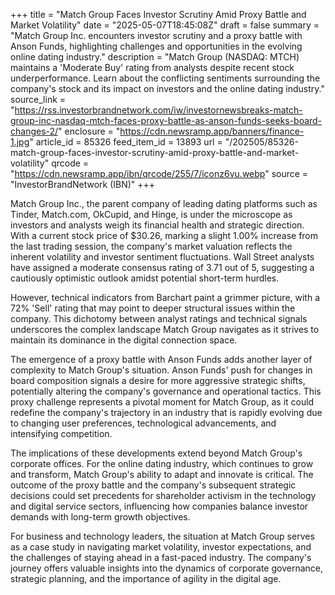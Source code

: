+++
title = "Match Group Faces Investor Scrutiny Amid Proxy Battle and Market Volatility"
date = "2025-05-07T18:45:08Z"
draft = false
summary = "Match Group Inc. encounters investor scrutiny and a proxy battle with Anson Funds, highlighting challenges and opportunities in the evolving online dating industry."
description = "Match Group (NASDAQ: MTCH) maintains a 'Moderate Buy' rating from analysts despite recent stock underperformance. Learn about the conflicting sentiments surrounding the company's stock and its impact on investors and the online dating industry."
source_link = "https://rss.investorbrandnetwork.com/iw/investornewsbreaks-match-group-inc-nasdaq-mtch-faces-proxy-battle-as-anson-funds-seeks-board-changes-2/"
enclosure = "https://cdn.newsramp.app/banners/finance-1.jpg"
article_id = 85326
feed_item_id = 13893
url = "/202505/85326-match-group-faces-investor-scrutiny-amid-proxy-battle-and-market-volatility"
qrcode = "https://cdn.newsramp.app/ibn/qrcode/255/7/iconz6vu.webp"
source = "InvestorBrandNetwork (IBN)"
+++

<p>Match Group Inc., the parent company of leading dating platforms such as Tinder, Match.com, OkCupid, and Hinge, is under the microscope as investors and analysts weigh its financial health and strategic direction. With a current stock price of $30.26, marking a slight 1.00% increase from the last trading session, the company's market valuation reflects the inherent volatility and investor sentiment fluctuations. Wall Street analysts have assigned a moderate consensus rating of 3.71 out of 5, suggesting a cautiously optimistic outlook amidst potential short-term hurdles.</p><p>However, technical indicators from Barchart paint a grimmer picture, with a 72% 'Sell' rating that may point to deeper structural issues within the company. This dichotomy between analyst ratings and technical signals underscores the complex landscape Match Group navigates as it strives to maintain its dominance in the digital connection space.</p><p>The emergence of a proxy battle with Anson Funds adds another layer of complexity to Match Group's situation. Anson Funds' push for changes in board composition signals a desire for more aggressive strategic shifts, potentially altering the company's governance and operational tactics. This proxy challenge represents a pivotal moment for Match Group, as it could redefine the company's trajectory in an industry that is rapidly evolving due to changing user preferences, technological advancements, and intensifying competition.</p><p>The implications of these developments extend beyond Match Group's corporate offices. For the online dating industry, which continues to grow and transform, Match Group's ability to adapt and innovate is critical. The outcome of the proxy battle and the company's subsequent strategic decisions could set precedents for shareholder activism in the technology and digital service sectors, influencing how companies balance investor demands with long-term growth objectives.</p><p>For business and technology leaders, the situation at Match Group serves as a case study in navigating market volatility, investor expectations, and the challenges of staying ahead in a fast-paced industry. The company's journey offers valuable insights into the dynamics of corporate governance, strategic planning, and the importance of agility in the digital age.</p>
